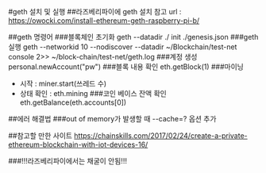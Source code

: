 #geth 설치 및 실행
##라즈베리파이에 geth 설치
참고 url : https://owocki.com/install-ethereum-geth-raspberry-pi-b/

##geth 명령어
###블록체인 초기화
geth --datadir ./ init ./genesis.json
###geth 실행
geth --networkid 10 --nodiscover --datadir ~/Blockchain/test-net console 2>> ~/block-chain/test-net/geth.log
###계정 생성
personal.newAccount("pw")
###블록 내용 확인
eth.getBlock(1)
###마이닝
- 시작 : miner.start(쓰레드 수)
- 상태 확인 : eth.mining
###코인 베이스 잔액 확인
eth.getBalance(eth.accounts[0])


##에러 해결법
###out of memory가 발생할 때
--cache=? 옵션 추가


##참고할 만한 사이트
https://chainskills.com/2017/02/24/create-a-private-ethereum-blockchain-with-iot-devices-16/

###!!!라즈베리파이에서는 채굴이 안됨!!!

